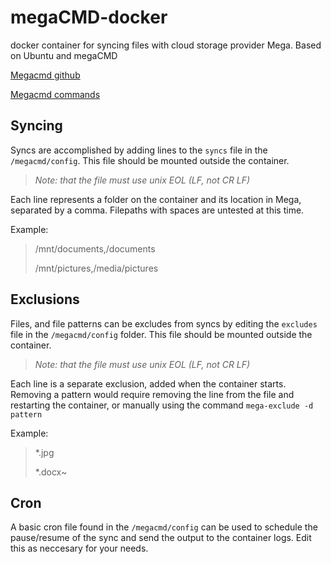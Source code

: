 # megaCMD-docker
docker container for syncing files with cloud storage provider Mega. Based on Ubuntu and megaCMD

[Megacmd github](https://github.com/meganz/MEGAcmd)

[Megacmd commands](https://github.com/meganz/MEGAcmd/blob/master/UserGuide.md)


## Syncing
Syncs are accomplished by adding lines to the ```syncs``` file in the `/megacmd/config`. This file should be mounted outside the container. 

>*Note: that the file must use unix EOL (LF, not CR LF)*

Each line represents a folder on the container and its location in Mega, separated by a comma. Filepaths with spaces are untested at this time. 

Example:
> /mnt/documents,/documents
> 
> /mnt/pictures,/media/pictures

## Exclusions
Files, and file patterns can be excludes from syncs by editing the ```excludes``` file in the ```/megacmd/config``` folder. This file should be mounted outside the container. 
>*Note: that the file must use unix EOL (LF, not CR LF)*


Each line is a separate exclusion, added when the container starts. Removing a pattern would require removing the line from the file and restarting the container, or manually using the command `mega-exclude -d pattern`

Example:
> *.jpg
> 
> *.docx~


## Cron
A basic cron file found in the ```/megacmd/config``` can be used to schedule the pause/resume of the sync and send the output to the container logs. Edit this as neccesary for your needs. 

